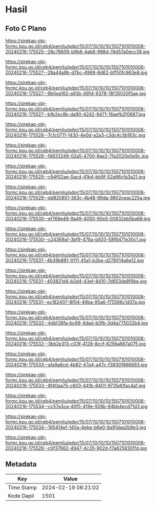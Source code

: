 # Hasil

## Foto C Plano

https://sirekap-obj-formc.kpu.go.id/ceb4/pemilu/pdpr/15/07/10/10/10/1507101010008-20240216-175525--28c76659-b9b8-4ab8-988d-74d57a0ecc38.jpg

https://sirekap-obj-formc.kpu.go.id/ceb4/pemilu/pdpr/15/07/10/10/10/1507101010008-20240216-175527--28a44a9b-d7bc-4969-8d62-bff50fc963e8.jpg

https://sirekap-obj-formc.kpu.go.id/ceb4/pemilu/pdpr/15/07/10/10/10/1507101010008-20240216-175527--9b0ea162-a93b-4914-9378-18f35020f5ae.jpg

https://sirekap-obj-formc.kpu.go.id/ceb4/pemilu/pdpr/15/07/10/10/10/1507101010008-20240216-175527--bfb2ec8b-da90-4242-9471-16aefb2f0687.jpg

https://sirekap-obj-formc.kpu.go.id/ceb4/pemilu/pdpr/15/07/10/10/10/1507101010008-20240216-175528--7c1c0711-1430-4e0d-a2a3-c3dc4c3b183c.jpg

https://sirekap-obj-formc.kpu.go.id/ceb4/pemilu/pdpr/15/07/10/10/10/1507101010008-20240216-175528--f4833249-02a5-4700-8ae2-7fa2020e0e9c.jpg

https://sirekap-obj-formc.kpu.go.id/ceb4/pemilu/pdpr/15/07/10/10/10/1507101010008-20240216-175529--c94f02ae-0acd-41b4-bb9f-52a66cfa3a21.jpg

https://sirekap-obj-formc.kpu.go.id/ceb4/pemilu/pdpr/15/07/10/10/10/1507101010008-20240216-175529--dd820851-363c-4b48-99da-9802ceac225a.jpg

https://sirekap-obj-formc.kpu.go.id/ceb4/pemilu/pdpr/15/07/10/10/10/1507101010008-20240216-175530--ef769e49-9a49-4050-90e5-00832eb5ba68.jpg

https://sirekap-obj-formc.kpu.go.id/ceb4/pemilu/pdpr/15/07/10/10/10/1507101010008-20240216-175530--c24369a1-3bf9-476a-b920-58f6471e30c1.jpg

https://sirekap-obj-formc.kpu.go.id/ceb4/pemilu/pdpr/15/07/10/10/10/1507101010008-20240216-175531--4b39b881-0111-45a1-b2be-d278014a6e12.jpg

https://sirekap-obj-formc.kpu.go.id/ceb4/pemilu/pdpr/15/07/10/10/10/1507101010008-20240216-175531--403821d4-b2d4-43ef-8410-7d853de8f9be.jpg

https://sirekap-obj-formc.kpu.go.id/ceb4/pemilu/pdpr/15/07/10/10/10/1507101010008-20240216-175531--ec182407-8f04-49ba-95a6-f75596c1d37a.jpg

https://sirekap-obj-formc.kpu.go.id/ceb4/pemilu/pdpr/15/07/10/10/10/1507101010008-20240216-175532--4dbf38fa-bc69-4dad-b0fb-3d4a775032b4.jpg

https://sirekap-obj-formc.kpu.go.id/ceb4/pemilu/pdpr/15/07/10/10/10/1507101010008-20240216-175532--3bb2e313-c03f-4128-8ccf-6256a667a075.jpg

https://sirekap-obj-formc.kpu.go.id/ceb4/pemilu/pdpr/15/07/10/10/10/1507101010008-20240216-175533--afa9a6cd-4b82-47a4-a47c-f38301966893.jpg

https://sirekap-obj-formc.kpu.go.id/ceb4/pemilu/pdpr/15/07/10/10/10/1507101010008-20240216-175533--8f40aa75-c803-441b-8401-9735d0fac4a1.jpg

https://sirekap-obj-formc.kpu.go.id/ceb4/pemilu/pdpr/15/07/10/10/10/1507101010008-20240216-175534--cc57a3ca-40f5-419e-926b-94bb4ecd71d3.jpg

https://sirekap-obj-formc.kpu.go.id/ceb4/pemilu/pdpr/15/07/10/10/10/1507101010008-20240216-175534--195414ef-140a-4ebe-b6e0-8a91daa2b9e3.jpg

https://sirekap-obj-formc.kpu.go.id/ceb4/pemilu/pdpr/15/07/10/10/10/1507101010008-20240216-175526--c0f37662-4947-4c35-902d-f7a625830f1d.jpg


## Metadata

| Key        | Value               |
| ---------- | ------------------- |
| Time Stamp | 2024-02-19 06:21:02 |
| Kode Dapil | 1501                |




